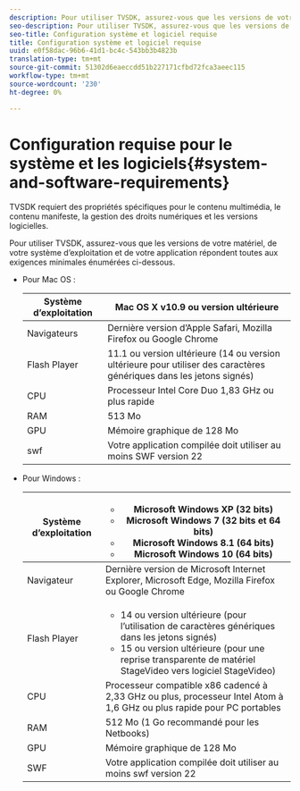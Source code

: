 ```yaml
---
description: Pour utiliser TVSDK, assurez-vous que les versions de votre matériel, de votre système d’exploitation et de votre application répondent toutes aux exigences minimales énumérées ci-dessous.
seo-description: Pour utiliser TVSDK, assurez-vous que les versions de votre matériel, de votre système d’exploitation et de votre application répondent toutes aux exigences minimales énumérées ci-dessous.
seo-title: Configuration système et logiciel requise
title: Configuration système et logiciel requise
uuid: e0f58dac-96b6-41d1-bc4c-543bb3b4823b
translation-type: tm+mt
source-git-commit: 51302d6eaeccdd51b227171cfbd72fca3aeec115
workflow-type: tm+mt
source-wordcount: '230'
ht-degree: 0%

---
```



# Configuration requise pour le système et les logiciels{#system-and-software-requirements}

TVSDK requiert des propriétés spécifiques pour le contenu multimédia, le contenu manifeste, la gestion des droits numériques et les versions logicielles.

Pour utiliser TVSDK, assurez-vous que les versions de votre matériel, de votre système d’exploitation et de votre application répondent toutes aux exigences minimales énumérées ci-dessous.

<!--<a id="section_FD9C110E85BB483B869FBB94E5662710"></a>-->

* Pour Mac OS :

   | Système d’exploitation | Mac OS X v10.9 ou version ultérieure |
   |---|---|
   | Navigateurs | Dernière version d’Apple Safari, Mozilla Firefox ou Google Chrome |
   | Flash Player | 11.1 ou version ultérieure (14 ou version ultérieure pour utiliser des caractères génériques dans les jetons signés) |
   | CPU | Processeur Intel Core Duo 1,83 GHz ou plus rapide |
   | RAM | 513 Mo |
   | GPU | Mémoire graphique de 128 Mo |
   | swf | Votre application compilée doit utiliser au moins SWF version 22 |

* Pour Windows :

   | Système d’exploitation | <ul><li>Microsoft Windows XP (32 bits)</li><li>Microsoft Windows 7 (32 bits et 64 bits)</li><li>Microsoft Windows 8.1 (64 bits)</li><li>Microsoft Windows 10 (64 bits)</li></ul> |
   |---|---|
   | Navigateur | Dernière version de Microsoft Internet Explorer, Microsoft Edge, Mozilla Firefox ou Google Chrome |
   | Flash Player | <ul><li>14 ou version ultérieure (pour l’utilisation de caractères génériques dans les jetons signés)</li><li>15 ou version ultérieure (pour une reprise transparente de matériel StageVideo vers logiciel StageVideo)</li></ul> |
   | CPU | Processeur compatible x86 cadencé à 2,33 GHz ou plus, processeur Intel Atom à 1,6 GHz ou plus rapide pour PC portables |
   | RAM | 512 Mo (1 Go recommandé pour les Netbooks) |
   | GPU | Mémoire graphique de 128 Mo |
   | SWF | Votre application compilée doit utiliser au moins swf version 22 |
